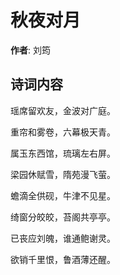 # 秋夜对月

**作者**: 刘筠

## 诗词内容

瑶席留欢友，金波对广庭。

重帘和雾卷，六幕极天青。

属玉东西馆，琉璃左右屏。

梁园休赋雪，隋苑漫飞萤。

蟾滴全供砚，牛津不见星。

绮窗分皎皎，苔阁共亭亭。

已丧应刘魄，谁通鲍谢灵。

欲销千里恨，鲁酒薄还醒。

